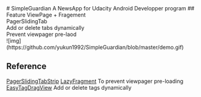 <snippet>
  <content>
# SimpleGuardian
A NewsApp for Udacity Android Developper program
## Feature
ViewPage + Fragement <br>
PagerSlidingTab <br>
Add or delete tabs dynamically <br>
Prevent viewpager pre-laod <br>
![img](https://github.com/yukun1992/SimpleGuardian/blob/master/demo.gif)


## Reference
[PagerSlidingTabStrip](https://github.com/astuetz/PagerSlidingTabStrip)
[LazyFragment](https://github.com/xmagicj/LazyFragment) To prevent viewpager pre-loading
[EasyTagDragView](https://github.com/wenhuaijun/EasyTagDragView) Add or delete tags dynamically 
</content>
  <tabTrigger></tabTrigger>
</snippet>

